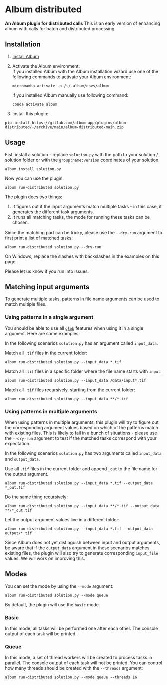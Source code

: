 # Album distributed
**An Album plugin for distributed calls**
This is an early version of enhancing album with calls for batch and distributed processing.

## Installation
1. [Install Album](https://docs.album.solutions/en/latest/installation-instructions.html#)
2. Activate the Album environment: <br>
If you installed Album with the Album installation wizard use one of the following commands to activate your 
Album environment:
      ```
      micromamba activate -p /~/.album/envs/album
      ```
   If you installed Album manually use following command:
      ```
      conda activate album
      ```
   
3. Install this plugin:
```
pip install https://gitlab.com/album-app/plugins/album-distributed/-/archive/main/album-distributed-main.zip
```

## Usage
Fist, install a solution - replace `solution.py` with the path to your solution / solution folder or with the `group:name:version` coordinates of your solution.
```
album install solution.py
```
Now you can use the plugin:
```
album run-distributed solution.py
```
The plugin does two things:
1. It figures out if the input arguments match multiple tasks - in this case, it generates the different task arguments.
2. It runs all matching tasks, the mode for running these tasks can be chosen.  

Since the matching part can be tricky, please use the `--dry-run` argument to first print a list of matched tasks:
```
album run-distributed solution.py --dry-run
```

On Windows, replace the slashes with backslashes in the examples on this page. 

Please let us know if you run into issues.

## Matching input arguments
To generate multiple tasks, patterns in file name arguments can be used to match multiple files.

### Using patterns in a single argument

You should be able to use all [`glob`](https://docs.python.org/3/library/glob.html) features when using it in a single argument. Here are some examples:

In the following scenarios `solution.py` has an argument called `input_data`.

Match all `.tif` files in the current folder:
```
album run-distributed solution.py --input_data *.tif
```

Match all `.tif` files in a specific folder where the file name starts with `input`:
```
album run-distributed solution.py --input_data /data/input*.tif
```

Match all `.tif` files recursively, starting from the current folder:
```
album run-distributed solution.py --input_data **/*.tif
```

### Using patterns in multiple arguments

When using patterns in multiple arguments, this plugin will try to figure out the corresponding argument values based on which of the patterns match with existing files.
This is likely to fail in a bunch of situations - please use the `--dry-run` argument to test if the matched tasks correspond with your expectation.

In the following scenarios `solution.py` has two arguments called `input_data` and `output_data`.

Use all `.tif` files in the current folder and append `_out` to the file name for the output argument.
```
album run-distributed solution.py --input_data *.tif --output_data *_out.tif
```

Do the same thing recursively:
```
album run-distributed solution.py --input_data **/*.tif --output_data **/*_out.tif
```

Let the output argument values live in a different folder:
```
album run-distributed solution.py --input_data *.tif --output_data output/*.tif
```

Since Album does not yet distinguish between input and output arguments, be aware that if the `output_data` argument in these scenarios matches existing files, the plugin will also try to generate corresponding `input_file` values. We will work on improving this.

## Modes
You can set the mode by using the `--mode` argument:
```
album run-distributed solution.py --mode queue
```
By default, the plugin will use the `basic` mode.

### Basic
In this mode, all tasks will be performed one after each other. The console output of each task will be printed.
### Queue
In this mode, a set of thread workers will be created to process tasks in parallel. The console output of each task will not be printed.
You can control how many threads should be created with the `--threads` argument:
```
album run-distributed solution.py --mode queue --threads 16
```
